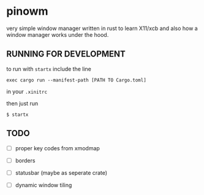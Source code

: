 
# pinowm

very simple window manager written in rust to learn X11/xcb and also how a
window manager works under the hood.

## RUNNING FOR DEVELOPMENT

to run with `startx` include the line
```
exec cargo run --manifest-path [PATH TO Cargo.toml]
```
in your `.xinitrc`

then just run
```
$ startx
```

## TODO

- [ ] proper key codes from xmodmap
- [ ] borders
- [ ] statusbar (maybe as seperate crate)
- [ ] dynamic window tiling

